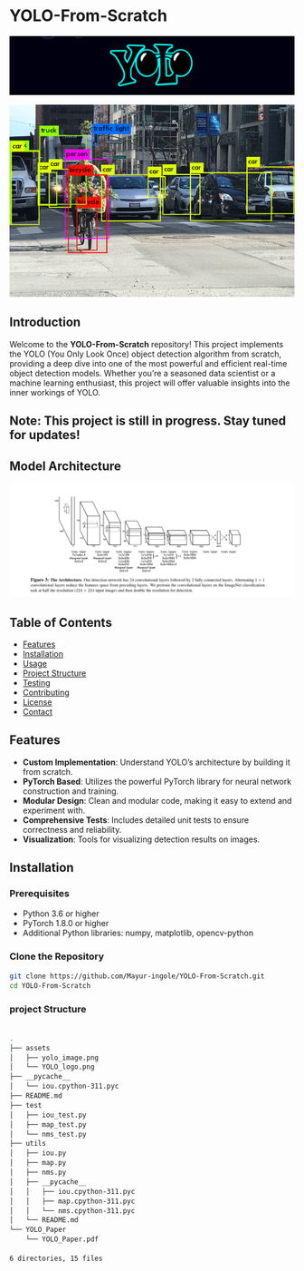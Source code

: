# YOLO-From-Scratch

![YOLO](https://github.com/Mayur-ingole/YOLO-From-Scratch/blob/main/assets/YOLO_logo.png)


![YOLO](https://github.com/Mayur-ingole/YOLO-From-Scratch/blob/main/assets/yolo_image.png)

## Introduction

Welcome to the **YOLO-From-Scratch** repository! This project implements the YOLO (You Only Look Once) object detection algorithm from scratch, providing a deep dive into one of the most powerful and efficient real-time object detection models. Whether you’re a seasoned data scientist or a machine learning enthusiast, this project will offer valuable insights into the inner workings of YOLO.

## **Note:** This project is still in progress. Stay tuned for updates!

## Model Architecture
![YOLO](https://github.com/Mayur-ingole/YOLO-From-Scratch/blob/main/assets/yolo_arch.png)

## Table of Contents

- [Features](#features)
- [Installation](#installation)
- [Usage](#usage)
- [Project Structure](#project-structure)
- [Testing](#testing)
- [Contributing](#contributing)
- [License](#license)
- [Contact](#contact)

## Features

- **Custom Implementation**: Understand YOLO’s architecture by building it from scratch.
- **PyTorch Based**: Utilizes the powerful PyTorch library for neural network construction and training.
- **Modular Design**: Clean and modular code, making it easy to extend and experiment with.
- **Comprehensive Tests**: Includes detailed unit tests to ensure correctness and reliability.
- **Visualization**: Tools for visualizing detection results on images.

## Installation

### Prerequisites

- Python 3.6 or higher
- PyTorch 1.8.0 or higher
- Additional Python libraries: numpy, matplotlib, opencv-python

### Clone the Repository

```bash
git clone https://github.com/Mayur-ingole/YOLO-From-Scratch.git
cd YOLO-From-Scratch
```
### project Structure
```bash

.
├── assets
│   ├── yolo_image.png
│   └── YOLO_logo.png
├── __pycache__
│   └── iou.cpython-311.pyc
├── README.md
├── test
│   ├── iou_test.py
│   ├── map_test.py
│   └── nms_test.py
├── utils
│   ├── iou.py
│   ├── map.py
│   ├── nms.py
│   ├── __pycache__
│   │   ├── iou.cpython-311.pyc
│   │   ├── map.cpython-311.pyc
│   │   └── nms.cpython-311.pyc
│   └── README.md
└── YOLO_Paper
    └── YOLO_Paper.pdf

6 directories, 15 files

